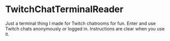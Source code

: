 # TwitchChatTerminalReader

Just a terminal thing I made for Twitch chatrooms for fun.
Enter and use Twitch chats anonymously or logged in.
Instructions are clear when you use it.
